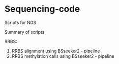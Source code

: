 # Sequencing-code
Scripts for NGS

Summary of scripts

RRBS:
1. RRBS alignment using BSseeker2 - pipeline
2. RRBS methylation calls using BSseeker2 - pipeline
